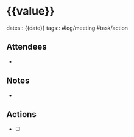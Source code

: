 # {{value}}
dates:: {{date}}
tags:: #log/meeting #task/action

## Attendees
- 

## Notes
- 

## Actions
- [ ] 